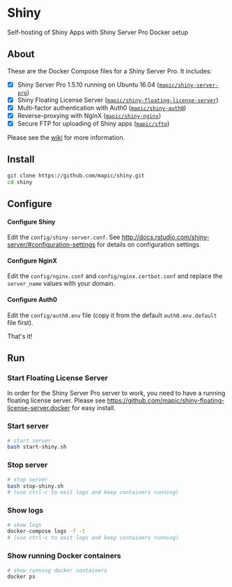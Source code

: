 # Shiny 
Self-hosting of Shiny Apps with Shiny Server Pro Docker setup

## About

These are the Docker Compose files for a Shiny Server Pro. It includes:
- [x] Shiny Server Pro 1.5.10 running on Ubuntu 16.04 ([`mapic/shiny-server-pro`](https://github.com/mapic/shiny-server-pro.docker))
- [x] Shiny Floating License Server ([`mapic/shiny-floating-license-server`](https://github.com/mapic/shiny-floating-license-server.docker))
- [x] Multi-factor authentication with Auth0 ([`mapic/shiny-auth0`](https://github.com/mapic/shiny-auth0))
- [x] Reverse-proxying with NginX ([`mapic/shiny-nginx`](https://github.com/mapic/shiny-nginx.docker))
- [x] Secure FTP for uploading of Shiny apps ([`mapic/sftp`](https://github.com/mapic/sftp))

Please see the [wiki](https://github.com/mapic/shiny/wiki) for more information.

## Install

```bash
git clone https://github.com/mapic/shiny.git
cd shiny

```

## Configure

#### Configure Shiny
Edit the `config/shiny-server.conf`. See http://docs.rstudio.com/shiny-server/#configuration-settings for details on configuration settings.

#### Configure NginX
Edit the `config/nginx.conf` and `config/nginx.certbot.conf` and replace the `server_name` values with your domain.

#### Configure Auth0
Edit the `config/auth0.env` file (copy it from the default `auth0.env.default` file first).

That's it!

## Run

### Start Floating License Server
In order for the Shiny Server Pro server to work, you need to have a running floating license server. Please see https://github.com/mapic/shiny-floating-license-server.docker for easy install.

### Start server

```bash
# start server
bash start-shiny.sh
```

### Stop server
```bash
# stop server
bash stop-shiny.sh
# (use ctrl-c to exit logs and keep containers running)
```

### Show logs
```bash
# show logs
docker-compose logs -f -t
# (use ctrl-c to exit logs and keep containers running)
```

### Show running Docker containers
```bash
# show running docker containers
docker ps
```
